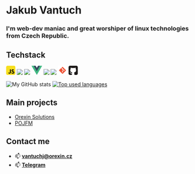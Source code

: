 # Jakub Vantuch
### I'm web-dev maniac and great worshiper of linux technologies from Czech Republic. 

## Techstack
<a title="JavaScript"><img height="25" src="https://raw.githubusercontent.com/edent/SuperTinyIcons/master/images/svg/javascript.svg"></a>
<a title="Python"><img height="25" src="https://raw.githubusercontent.com/jmnote/z-icons/master/svg/python.svg"></a>
<a title="React.js"><img height="25" src="https://github.com/facebook/react/blob/master/fixtures/dom/public/react-logo.svg"></a>
<a title="Vue.js"><img height="25" src="https://github.com/vuejs/art/blob/master/logo.svg"></a>
<a title="Arch Linux"><img height="25" src="https://upload.wikimedia.org/wikipedia/commons/a/a5/Archlinux-icon-crystal-64.svg"></a>
<a title="Bash"><img height="25" src="https://raw.githubusercontent.com/jmnote/z-icons/master/svg/bash.svg"></a>
<a title="Git"><img height="25" src="https://raw.githubusercontent.com/edent/SuperTinyIcons/master/images/svg/git.svg"></a>
<a title="GitHub"><img height="25" src="https://raw.githubusercontent.com/edent/SuperTinyIcons/master/images/svg/github.svg"></a>

![My GitHub stats](https://github-readme-stats.vercel.app/api?username=turnixxd&show_icons=true&theme=prussian)
[![Top used languages](https://github-readme-stats.vercel.app/api/top-langs/?username=turnixxd&layout=compact&theme=prussian)](https://github.com/anuraghazra/github-readme-stats)


## Main projects
- [Orexin Solutions](https://github.com/Orexin)
- [POJFM](https://pojfm.cz/)

## Contact me
- :mailbox: **[vantuchj@orexin.cz](mailto:vantuchj@orexin.cz)**
- :mailbox: **[Telegram](https://t.me/turnix)**
